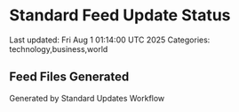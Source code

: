 # Standard Feed Update Status
Last updated: Fri Aug  1 01:14:00 UTC 2025
Categories: technology,business,world

## Feed Files Generated

Generated by Standard Updates Workflow
